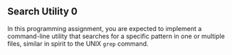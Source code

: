 ## Search Utility 0
In this programming assignment, you are expected to implement a command-line utility that
searches for a specific pattern in one or multiple files, similar in spirit to the UNIX
`grep` command.
